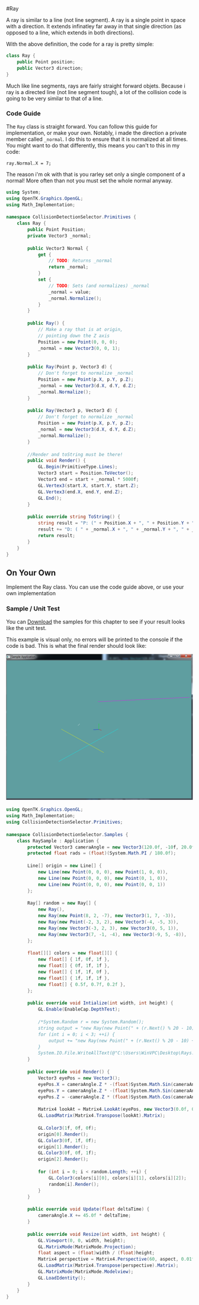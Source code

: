 #Ray 

A ray is similar to a line (not line segment). A ray is a single point in space with a direction. It extends infinatley far away in that single direction (as opposed to a line, which extends in both directions).

With the above definition, the code for a ray is pretty simple:

```cs
class Ray {
    public Point position;
    public Vector3 direction;
}
```

Much like line segments, rays are fairly straight forward objets. Because i ray is a directed line (not line segment tough), a lot of the collision code is going to be very similar to that of a line.

### Code Guide

The ```Ray``` class is straight forward. You can follow this guide for implementation, or make your own. Notably, i made the direction a private member called ```_normal```. I do this to ensure that it is normalized at all times. You might want to do that differently, this means you can't to this in my code:

```
ray.Normal.X = 7;
```

The reason i'm ok with that is you rarley set only a single component of a normal! More often than not you must set the whole normal anyway.

```cs
using System;
using OpenTK.Graphics.OpenGL;
using Math_Implementation;

namespace CollisionDetectionSelector.Primitives {
    class Ray {
        public Point Position;
        private Vector3 _normal;

        public Vector3 Normal {
            get {
                // TODO: Returns _normal
                return _normal;
            }
            set {
                // TODO: Sets (and normalizes) _normal
                _normal = value;
                _normal.Normalize();
            }
        }

        public Ray() {
            // Make a ray that is at origin, 
            // pointing down the Z axis
            Position = new Point(0, 0, 0);
            _normal = new Vector3(0, 0, 1);
        }

        public Ray(Point p, Vector3 d) {
            // Don't forget to normalize _normal
            Position = new Point(p.X, p.Y, p.Z);
            _normal = new Vector3(d.X, d.Y, d.Z);
            _normal.Normalize();
        }

        public Ray(Vector3 p, Vector3 d) {
            // Don't forget to normalize _normal
            Position = new Point(p.X, p.Y, p.Z);
            _normal = new Vector3(d.X, d.Y, d.Z);
            _normal.Normalize();
        }

        //Render and toString must be there!
        public void Render() {
            GL.Begin(PrimitiveType.Lines);
            Vector3 start = Position.ToVector();
            Vector3 end = start + _normal * 5000f;
            GL.Vertex3(start.X, start.Y, start.Z);
            GL.Vertex3(end.X, end.Y, end.Z);
            GL.End();
        }

        public override string ToString() {
            string result = "P: (" + Position.X + ", " + Position.Y + ", " + Position.Z + "), ";
            result += "D: ( " + _normal.X + ", " + _normal.Y + ", " + _normal.Z + ")";
            return result;
        }
    }
}
```

## On Your Own

Implement the Ray class. You can use the code guide above, or use your own implementation

### Sample / Unit Test

You can [Download](../Samples/CollisionRay.rar) the samples for this chapter to see if your result looks like the unit test.

This example is visual only, no errors will be printed to the console if the code is bad. This is what the final render should look like:

![SAMPLE](lines_sample_01.png)

```cs
using OpenTK.Graphics.OpenGL;
using Math_Implementation;
using CollisionDetectionSelector.Primitives;

namespace CollisionDetectionSelector.Samples {
    class RaySample : Application {
        protected Vector3 cameraAngle = new Vector3(120.0f, -10f, 20.0f);
        protected float rads = (float)(System.Math.PI / 180.0f);

        Line[] origin = new Line[] {
            new Line(new Point(0, 0, 0), new Point(1, 0, 0)),
            new Line(new Point(0, 0, 0), new Point(0, 1, 0)),
            new Line(new Point(0, 0, 0), new Point(0, 0, 1))
        };

        Ray[] random = new Ray[] {
            new Ray(),
            new Ray(new Point(8, 2, -7), new Vector3(1, 7, -3)),
            new Ray(new Point(-2, 3, 2), new Vector3(-4, -5, 3)),
            new Ray(new Vector3(-3, 2, 3), new Vector3(0, 5, 1)),
            new Ray(new Vector3(7, -1, -4), new Vector3(-9, 5, -8)),
        };

        float[][] colors = new float[][] {
            new float[] { 1f, 0f, 1f },
            new float[] { 0f, 1f, 1f },
            new float[] { 1f, 1f, 0f },
            new float[] { 1f, 1f, 1f },
            new float[] { 0.5f, 0.7f, 0.2f },
        };

        public override void Intialize(int width, int height) {
            GL.Enable(EnableCap.DepthTest);

            /*System.Random r = new System.Random();
            string output = "new Ray(new Point(" + (r.Next() % 20 - 10) + ", " + (r.Next() % 20 - 10) + ", " + (r.Next() % 20 - 10) + "), new Vector3(" + (r.Next() % 20 - 10) + ", " + (r.Next() % 20 - 10) + ", " + (r.Next() % 20 - 10) + ")),\n";
            for (int i = 0; i < 3; ++i) {
                output += "new Ray(new Point(" + (r.Next() % 20 - 10) + ", " + (r.Next() % 20 - 10) + ", " + (r.Next() % 20 - 10) + "), new Vector3(" + (r.Next() % 20 - 10) + ", " + (r.Next() % 20 - 10) + ", " + (r.Next() % 20 - 10) + ")),\n";
            }
            System.IO.File.WriteAllText(@"C:\Users\WinVPC\Desktop\Rays.txt", output);*/
        }

        public override void Render() {
            Vector3 eyePos = new Vector3();
            eyePos.X = cameraAngle.Z * -(float)System.Math.Sin(cameraAngle.X * rads * (float)System.Math.Cos(cameraAngle.Y * rads));
            eyePos.Y = cameraAngle.Z * -(float)System.Math.Sin(cameraAngle.Y * rads);
            eyePos.Z = -cameraAngle.Z * (float)System.Math.Cos(cameraAngle.X * rads * (float)System.Math.Cos(cameraAngle.Y * rads));

            Matrix4 lookAt = Matrix4.LookAt(eyePos, new Vector3(0.0f, 0.0f, 0.0f), new Vector3(0.0f, 1.0f, 0.0f));
            GL.LoadMatrix(Matrix4.Transpose(lookAt).Matrix);

            GL.Color3(1f, 0f, 0f);
            origin[0].Render();
            GL.Color3(0f, 1f, 0f);
            origin[1].Render();
            GL.Color3(0f, 0f, 1f);
            origin[2].Render();

            for (int i = 0; i < random.Length; ++i) {
                GL.Color3(colors[i][0], colors[i][1], colors[i][2]);
                random[i].Render();
            }
        }

        public override void Update(float deltaTime) {
            cameraAngle.X += 45.0f * deltaTime;
        }

        public override void Resize(int width, int height) {
            GL.Viewport(0, 0, width, height);
            GL.MatrixMode(MatrixMode.Projection);
            float aspect = (float)width / (float)height;
            Matrix4 perspective = Matrix4.Perspective(60, aspect, 0.01f, 1000.0f);
            GL.LoadMatrix(Matrix4.Transpose(perspective).Matrix);
            GL.MatrixMode(MatrixMode.Modelview);
            GL.LoadIdentity();
        }
    }
}
```